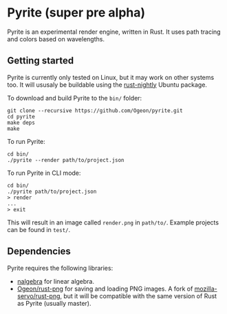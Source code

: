 # Pyrite (super pre alpha)
Pyrite is an experimental render engine, written in Rust. It uses path
tracing and colors based on wavelengths.

## Getting started
Pyrite is currently only tested on Linux, but it may work on other systems too.
It will ususaly be buildable using the [rust-nightly](http://www.rust-ci.org/) Ubuntu package.

To download and build Pyrite to the `bin/` folder:


    git clone --recursive https://github.com/Ogeon/pyrite.git
    cd pyrite
    make deps
    make

To run Pyrite:


    cd bin/
    ./pyrite --render path/to/project.json

To run Pyrite in CLI mode:


    cd bin/
    ./pyrite path/to/project.json
    > render
    ...
    > exit

This will result in an image called `render.png` in `path/to/`. Example
projects can be found in `test/`.

## Dependencies
Pyrite requires the following libraries:

* [nalgebra](https://github.com/sebcrozet/nalgebra) for linear algebra.
* [Ogeon/rust-png](https://github.com/Ogeon/rust-png) for saving and loading PNG images. A fork of [mozilla-servo/rust-png](https://github.com/mozilla-servo/rust-png), but it will be compatible with the same version of Rust as Pyrite (usually master).
